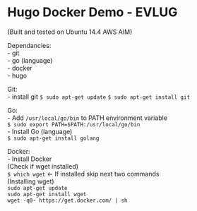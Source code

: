 Hugo Docker Demo - EVLUG
========================
(Built and tested on Ubuntu 14.4 AWS AIM)  

Dependancies:  
	- git  
	- go (language)  
	- docker  
	- hugo  

	
Git:  
	- install git
		`$ sudo apt-get update`
		`$ sudo apt-get install git`  

Go:  
 	- Add `/usr/local/go/bin` to PATH environment variable  
		`$ sudo export PATH=$PATH:/usr/local/go/bin`  
	- Install Go (language)  
		`$ sudo apt-get install golang`  
		
Docker:  
	- Install Docker  
		(Check if wget installed)  
		`$ which wget` <- If installed skip next two commands  
		(Installing wget)  
		`sudo apt-get update`  
		`sudo apt-get install wget`  
		`wget -q0- https://get.docker.com/ | sh`
